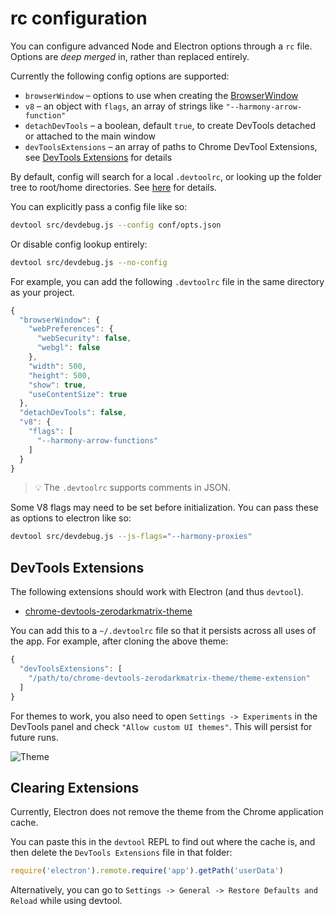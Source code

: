 # rc configuration

You can configure advanced Node and Electron options through a `rc` file. Options are *deep merged* in, rather than replaced entirely.

Currently the following config options are supported:

- `browserWindow` – options to use when creating the [BrowserWindow](https://github.com/atom/electron/blob/master/docs/api/browser-window.md)
- `v8` – an object with `flags`, an array of strings like `"--harmony-arrow-function"`
- `detachDevTools` – a boolean, default `true`, to create DevTools detached or attached to the main window
- `devToolsExtensions` – an array of paths to Chrome DevTool Extensions, see [DevTools Extensions](devtools-extensions) for details

By default, config will search for a local `.devtoolrc`, or looking up the folder tree to root/home directories. See [here](https://github.com/dominictarr/rc#standards) for details.

You can explicitly pass a config file like so:

```sh
devtool src/devdebug.js --config conf/opts.json
```

Or disable config lookup entirely:

```sh
devtool src/devdebug.js --no-config
```

For example, you can add the following `.devtoolrc` file in the same directory as your project.

```js
{
  "browserWindow": {
    "webPreferences": {
      "webSecurity": false,
      "webgl": false
    },
    "width": 500,
    "height": 500,
    "show": true,
    "useContentSize": true
  },
  "detachDevTools": false,
  "v8": {
    "flags": [
      "--harmony-arrow-functions"
    ]
  }
}
```

> :bulb: The `.devtoolrc` supports comments in JSON.

Some V8 flags may need to be set before initialization. You can pass these as options to electron like so:

```sh
devtool src/devdebug.js --js-flags="--harmony-proxies"
```

## DevTools Extensions

The following extensions should work with Electron (and thus `devtool`).

- [chrome-devtools-zerodarkmatrix-theme](https://github.com/mauricecruz/chrome-devtools-zerodarkmatrix-theme)

You can add this to a `~/.devtoolrc` file so that it persists across all uses of the app. For example, after cloning the above theme:

```js
{
  "devToolsExtensions": [
    "/path/to/chrome-devtools-zerodarkmatrix-theme/theme-extension"
  ]
}
```

For themes to work, you also need to open `Settings -> Experiments` in the DevTools panel and check `"Allow custom UI themes"`. This will persist for future runs.

![Theme](http://i.imgur.com/nXWan6H.png)

## Clearing Extensions

Currently, Electron does not remove the theme from the Chrome application cache.

You can paste this in the `devtool` REPL to find out where the cache is, and then delete the `DevTools Extensions` file in that folder:

```js
require('electron').remote.require('app').getPath('userData')
```

Alternatively, you can go to `Settings -> General -> Restore Defaults and Reload` while using devtool.
